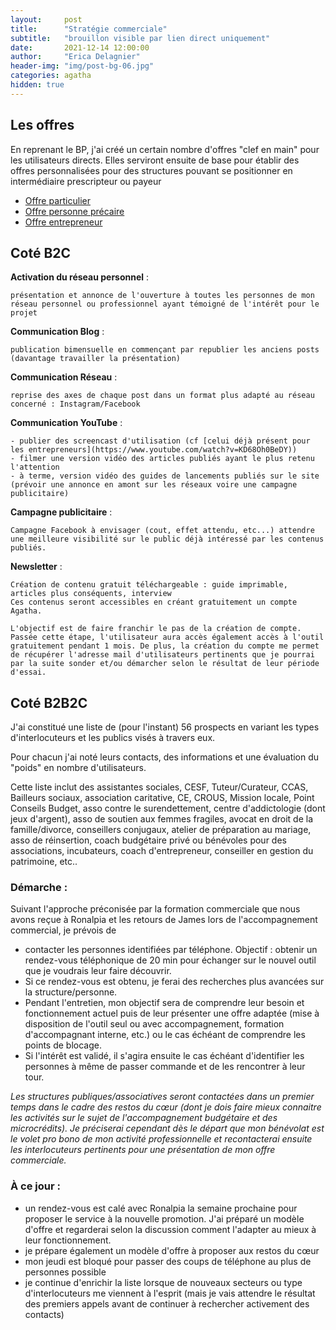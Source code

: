 ```yaml
---
layout:     post
title:      "Stratégie commerciale"
subtitle:   "brouillon visible par lien direct uniquement"
date:       2021-12-14 12:00:00
author:     "Erica Delagnier"
header-img: "img/post-bg-06.jpg"
categories: agatha
hidden: true
---
```


<h2 class="icon-pie-chart gradient-icon"></h2>
<h2 class="post-heading">Les offres</h2>

En reprenant le BP, j'ai créé un certain nombre d'offres "clef en main" pour les utilisateurs directs. 
Elles serviront ensuite de base pour établir des offres personnalisées pour des structures pouvant se positionner en intermédiaire prescripteur ou payeur

- [Offre particulier](https://agatha-budget.fr/profile/default#pricing)
- [Offre personne précaire](https://agatha-budget.fr/profile/hard#pricing)
- [Offre entrepreneur](https://agatha-budget.fr/profile/company#pricing)

<h2 class="icon-people gradient-icon"></h2>
<h2 class="post-heading">Coté B2C</h2>

**Activation du réseau personnel** :

    présentation et annonce de l'ouverture à toutes les personnes de mon réseau personnel ou professionnel ayant témoigné de l'intérêt pour le projet

**Communication Blog** : 

	publication bimensuelle en commençant par republier les anciens posts (davantage travailler la présentation)

**Communication Réseau** : 

	reprise des axes de chaque post dans un format plus adapté au réseau concerné : Instagram/Facebook

**Communication YouTube** : 

	- publier des screencast d'utilisation (cf [celui déjà présent pour les entrepreneurs](https://www.youtube.com/watch?v=KD68Oh0BeDY))
	- filmer une version vidéo des articles publiés ayant le plus retenu l'attention
	- à terme, version vidéo des guides de lancements publiés sur le site (prévoir une annonce en amont sur les réseaux voire une campagne publicitaire)

**Campagne publicitaire** : 

	Campagne Facebook à envisager (cout, effet attendu, etc...) attendre une meilleure visibilité sur le public déjà intéressé par les contenus publiés.

**Newsletter** :

	Création de contenu gratuit téléchargeable : guide imprimable, articles plus conséquents, interview
	Ces contenus seront accessibles en créant gratuitement un compte Agatha.

	L'objectif est de faire franchir le pas de la création de compte. Passée cette étape, l'utilisateur aura accès également accès à l'outil gratuitement pendant 1 mois. De plus, la création du compte me permet de récupérer l'adresse mail d'utilisateurs pertinents que je pourrai par la suite sonder et/ou démarcher selon le résultat de leur période d'essai.

<h2 class="icon-briefcase gradient-icon"></h2>
<h2 class="post-heading">Coté B2B2C</h2>
 

J'ai constitué une liste de (pour l'instant) 56 prospects en variant les types d'interlocuteurs et les publics visés à travers eux. 

Pour chacun j'ai noté leurs contacts, des informations et une évaluation du "poids" en nombre d'utilisateurs.

Cette liste inclut des assistantes sociales, CESF, Tuteur/Curateur, CCAS, Bailleurs sociaux, association caritative, CE, CROUS, Mission locale, Point Conseils Budget, asso contre le surendettement, centre d'addictologie (dont jeux d'argent), asso de soutien aux femmes fragiles, avocat en droit de la famille/divorce, conseillers conjugaux, atelier de préparation au mariage, asso de réinsertion, coach budgétaire privé ou bénévoles pour des associations, incubateurs, coach d'entrepreneur, conseiller en gestion du patrimoine, etc..

### Démarche : 
Suivant l'approche préconisée par la formation commerciale que nous avons reçue à Ronalpia et les retours de James lors de l'accompagnement commercial, je prévois de

- contacter les personnes identifiées par téléphone. Objectif : obtenir un rendez-vous téléphonique de 20 min pour échanger sur le nouvel outil que je voudrais leur faire découvrir.
- Si ce rendez-vous est obtenu, je ferai des recherches plus avancées sur la structure/personne. 
- Pendant l'entretien, mon objectif sera de comprendre leur besoin et fonctionnement actuel puis de leur présenter une offre adaptée (mise à disposition de l'outil seul ou avec accompagnement, formation d'accompagnant interne, etc.) ou le cas échéant de comprendre les points de blocage. 
- Si l'intérêt est validé, il s'agira ensuite le cas échéant d'identifier les personnes à même de passer commande et de les rencontrer à leur tour.

*Les structures publiques/associatives seront contactées dans un premier temps dans le cadre des restos du cœur (dont je dois faire mieux connaitre les activités sur le sujet de l'accompagnement budgétaire et des microcrédits). Je préciserai cependant dès le départ que mon bénévolat est le volet pro bono de mon activité professionnelle et recontacterai ensuite les interlocuteurs pertinents pour une présentation de mon offre commerciale.*

### À ce jour : 
- un rendez-vous est calé avec Ronalpia la semaine prochaine pour proposer le service à la nouvelle promotion. J'ai préparé un modèle d'offre et regarderai selon la discussion comment l'adapter au mieux à leur fonctionnement.
- je prépare également un modèle d'offre à proposer aux restos du cœur 
- mon jeudi est bloqué pour passer des coups de téléphone au plus de personnes possible
- je continue d'enrichir la liste lorsque de nouveaux secteurs ou type d'interlocuteurs me viennent à l'esprit (mais je vais attendre le résultat des premiers appels avant de continuer à rechercher activement des contacts)